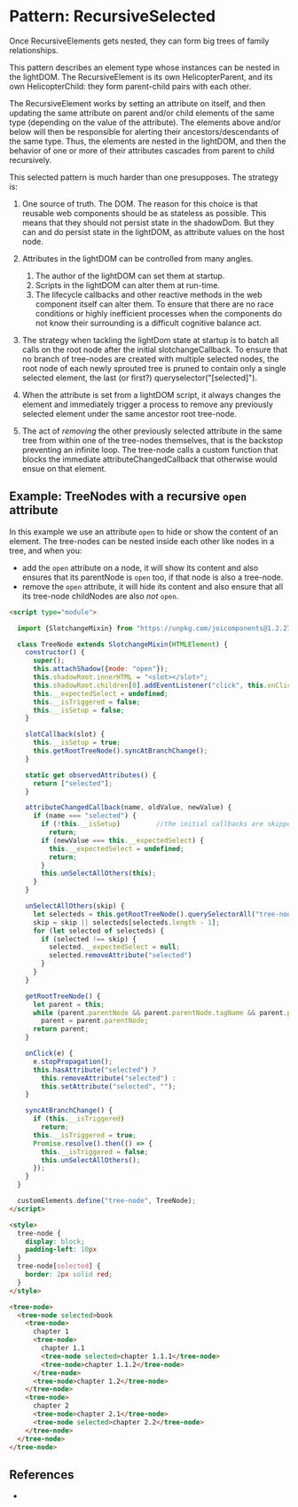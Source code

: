 # Pattern: RecursiveSelected

Once RecursiveElements gets nested, they can form big trees of family relationships.


This pattern describes an element type whose instances can be nested in the lightDOM.
The RecursiveElement is its own HelicopterParent, and its own HelicopterChild:
they form parent-child pairs with each other.

The RecursiveElement works by setting an attribute on itself, and then updating the same 
attribute on parent and/or child elements of the same type (depending on the value of the attribute).
The elements above and/or below will then be responsible for alerting their ancestors/descendants of
the same type. Thus, the elements are nested in the lightDOM, and then the behavior of one or more
of their attributes cascades from parent to child recursively.

This selected pattern is much harder than one presupposes. The strategy is:

1. One source of truth. The DOM. The reason for this choice is that reusable web components should 
   be as stateless as possible. This means that they should not persist state in the shadowDom. 
   But they can and do persist state in the lightDOM, as attribute values on the host node.
   
2. Attributes in the lightDOM can be controlled from many angles. 
   1. The author of the lightDOM can set them at startup. 
   2. Scripts in the lightDOM can alter them at run-time. 
   3. The lifecycle callbacks and other reactive methods in the web component itself can alter them. 
   To ensure that there are no race conditions or highly inefficient processes when the components 
   do not know their surrounding is a difficult cognitive balance act.

3. The strategy when tackling the lightDom state at startup is to batch all calls on the root node after the initial slotchangeCallback. To ensure that no branch of tree-nodes are created with multiple selected nodes, the root node of each newly sprouted tree is pruned to contain only a single selected element, the last (or first?) queryselector("[selected]").
4. When the attribute is set from a lightDOM script, it always changes the element and immediately trigger a process to remove any previously selected element under the same ancestor root tree-node.
5. The act of *removing* the other previously selected attribute in the same tree from within one of the tree-nodes themselves, that is the backstop preventing an infinite loop. The tree-node calls a custom function that blocks the immediate attributeChangedCallback that otherwise would ensue on that element.


## Example: TreeNodes with a recursive `open` attribute

In this example we use an attribute `open` to hide or show the content of an element.
The tree-nodes can be nested inside each other like nodes in a tree, and when you:
 * add the `open` attribute on a node, it will show its content and also ensures that its parentNode
   is `open` too, if that node is also a tree-node.
 * remove the `open` attribute, it will hide its content and also ensure that all its tree-node 
   childNodes are also *not* `open`.


```html
<script type="module">

  import {SlotchangeMixin} from "https://unpkg.com/joicomponents@1.2.27/src/slot/SlotChildMixin.js";

  class TreeNode extends SlotchangeMixin(HTMLElement) {
    constructor() {
      super();
      this.attachShadow({mode: "open"});
      this.shadowRoot.innerHTML = "<slot></slot>";
      this.shadowRoot.children[0].addEventListener("click", this.onClick.bind(this));
      this.__expectedSelect = undefined;
      this.__isTriggered = false;
      this.__isSetup = false;
    }

    slotCallback(slot) {
      this.__isSetup = true;
      this.getRootTreeNode().syncAtBranchChange();
    }

    static get observedAttributes() {
      return ["selected"];
    }

    attributeChangedCallback(name, oldValue, newValue) {
      if (name === "selected") {
        if (!this.__isSetup)         //the initial callbacks are skipped in favor of equivalent cleanup based on slotCallback
          return;
        if (newValue === this.__expectedSelect) {
          this.__expectedSelect = undefined;
          return;
        }
        this.unSelectAllOthers(this);
      }
    }

    unSelectAllOthers(skip) {
      let selecteds = this.getRootTreeNode().querySelectorAll("tree-node[selected]");
      skip = skip || selecteds[selecteds.length - 1];
      for (let selected of selecteds) {
        if (selected !== skip) {
          selected.__expectedSelect = null;
          selected.removeAttribute("selected")
        }
      }
    }

    getRootTreeNode() {
      let parent = this;
      while (parent.parentNode && parent.parentNode.tagName && parent.parentNode.tagName === "TREE-NODE")
        parent = parent.parentNode;
      return parent;
    }

    onClick(e) {
      e.stopPropagation();
      this.hasAttribute("selected") ?
        this.removeAttribute("selected") :
        this.setAttribute("selected", "");
    }

    syncAtBranchChange() {
      if (this.__isTriggered)
        return;
      this.__isTriggered = true;
      Promise.resolve().then(() => {
        this.__isTriggered = false;
        this.unSelectAllOthers();
      });
    }
  }

  customElements.define("tree-node", TreeNode);
</script>

<style>
  tree-node {
    display: block;
    padding-left: 10px
  }
  tree-node[selected] {
    border: 2px solid red;
  }
</style>

<tree-node>
  <tree-node selected>book
    <tree-node>
      chapter 1
      <tree-node>
        chapter 1.1
        <tree-node selected>chapter 1.1.1</tree-node>
        <tree-node>chapter 1.1.2</tree-node>
      </tree-node>
      <tree-node>chapter 1.2</tree-node>
    </tree-node>
    <tree-node>
      chapter 2
      <tree-node>chapter 2.1</tree-node>
      <tree-node selected>chapter 2.2</tree-node>
    </tree-node>
  </tree-node>
</tree-node>
```

## References
 
 *  